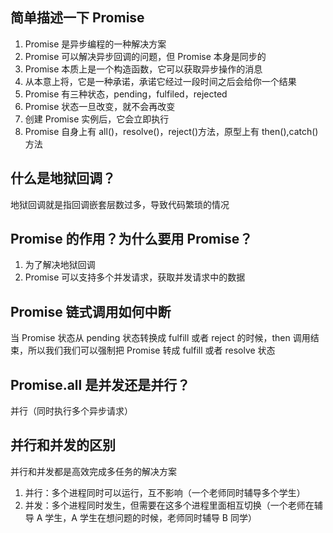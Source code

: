 ## 简单描述一下 Promise

1. Promise 是异步编程的一种解决方案
2. Promise 可以解决异步回调的问题，但 Promise 本身是同步的
3. Promise 本质上是一个构造函数，它可以获取异步操作的消息
4. 从本意上将，它是一种承诺，承诺它经过一段时间之后会给你一个结果
5. Promise 有三种状态，pending，fulfiled，rejected
6. Promise 状态一旦改变，就不会再改变
7. 创建 Promise 实例后，它会立即执行
8. Promise 自身上有 all()，resolve()，reject()方法，原型上有 then(),catch()方法

## 什么是地狱回调？

地狱回调就是指回调嵌套层数过多，导致代码繁琐的情况

## Promise 的作用？为什么要用 Promise？

1. 为了解决地狱回调
2. Promise 可以支持多个并发请求，获取并发请求中的数据

## Promise 链式调用如何中断

当 Promise 状态从 pending 状态转换成 fulfill 或者 reject 的时候，then 调用结束，所以我们我们可以强制把 Promise 转成 fulfill 或者 resolve 状态

## Promise.all 是并发还是并行？

并行（同时执行多个异步请求）

## 并行和并发的区别

并行和并发都是高效完成多任务的解决方案

1. 并行：多个进程同时可以运行，互不影响（一个老师同时辅导多个学生）
2. 并发：多个进程同时发生，但需要在这多个进程里面相互切换（一个老师在辅导 A 学生，A 学生在想问题的时候，老师同时辅导 B 同学）
